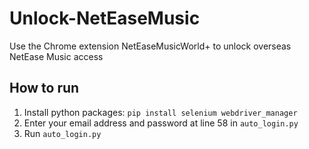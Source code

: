 # Unlock-NetEaseMusic
Use the Chrome extension NetEaseMusicWorld+ to unlock overseas NetEase Music access

## How to run

1. Install python packages: `pip install selenium webdriver_manager `
2. Enter your email address and password at line 58 in `auto_login.py`
3. Run `auto_login.py`

